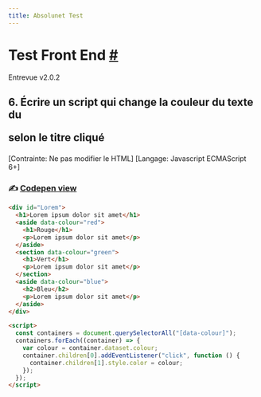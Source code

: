 ```yaml
---
title: Absolunet Test
---
```


# Test Front End [#](https://docs.google.com/document/d/1mURG0b29iJtbO4kfVlAEnshyOFawCPOZqvI9ODrwPwU/)

Entrevue v2.0.2

## 6. Écrire un script qui change la couleur du texte du <p> selon le titre cliqué

[Contrainte: Ne pas modifier le HTML]
[Langage: Javascript ECMAScript 6+]

### ✍️ [Codepen view](https://codepen.io/them-sayer/pen/ZEKGrQe)  

```html
<div id="Lorem">
  <h1>Lorem ipsum dolor sit amet</h1>
  <aside data-colour="red">
    <h1>Rouge</h1>
    <p>Lorem ipsum dolor sit amet</p>
  </aside>
  <section data-colour="green">
    <h1>Vert</h1>
    <p>Lorem ipsum dolor sit amet</p>
  </section>
  <aside data-colour="blue">
    <h2>Bleu</h2>
    <p>Lorem ipsum dolor sit amet</p>
  </aside>
</div>

<script>
  const containers = document.querySelectorAll("[data-colour]");
  containers.forEach((container) => {
    var colour = container.dataset.colour;
    container.children[0].addEventListener("click", function () {
      container.children[1].style.color = colour;
    });
  });
</script>
```
